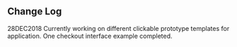 Change Log
----------

28DEC2018
Currently working on different clickable prototype templates for application.
One checkout interface example completed.
